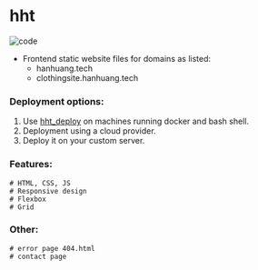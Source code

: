# hht 
![code](https://hanhuang.tech/img/smallcodefrontend.png)
- Frontend static website files for domains as listed:
  * hanhuang.tech  
  * clothingsite.hanhuang.tech 

### Deployment options:
1. Use [hht_deploy](https://github.com/hanhuang-tech/hht_deploy "hht_deploy") on machines running docker and bash shell.
2. Deployment using a cloud provider.
3. Deploy it on your custom server.

### Features:  
```
# HTML, CSS, JS
# Responsive design
# Flexbox
# Grid
```
  
### Other:
```
# error page 404.html
# contact page
```